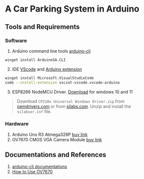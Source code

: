 # A Car Parking System in Arduino

## Tools and Requirements
### Software
1. Arduino command line tools [arduino-cli](https://github.com/arduino/arduino-cli)
```sh
winget install ArduinoSA.CLI
```
2. IDE [VScode](https://code.visualstudio.com/) and [Arduino extension](https://github.com/microsoft/vscode-arduino)
```sh
winget install Microsoft.VisualStudioCode
code --install-extension vsciot-vscode.vscode-arduino
```
3. ESP8266 NodeMCU Driver. [Download](https://www.silabs.com/documents/public/software/CP210x_Universal_Windows_Driver.zip) for windows 10 and 11
> Download `CP210x Universal Windows Driver.zip` from [oemdrivers.com](https://oemdrivers.com/rs232-esp8266-nodemcu-ndn) or from [silabs.com](https://www.silabs.com/developers/usb-to-uart-bridge-vcp-drivers?tab=downloads). Unzip and install the `silabser.inf` file.
### Hardware
1. Arduino Uno R3 Atmega328P [buy link](https://chotroihn.vn/kit-arduino-uno-r3-atmega328p-cam-k1b3-1-33g)
2. OV7670 CMOS VGA Camera Module [buy link](https://chotroihn.vn/camera-ov7670-no-fifo)

## Documentations and References
1. [arduino-cli documentations](https://arduino.github.io/arduino-cli)
2. [How to Use OV7670](https://circuitdigest.com/microcontroller-projects/how-to-use-ov7670-camera-module-with-arduino)